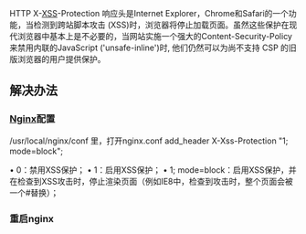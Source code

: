 HTTP X-[XSS](https://so.csdn.net/so/search?q=XSS&spm=1001.2101.3001.7020)-Protection 响应头是Internet Explorer，Chrome和Safari的一个功能，当检测到跨站脚本攻击 (XSS)时，浏览器将停止加载页面。虽然这些保护在现代浏览器中基本上是不必要的，当网站实施一个强大的Content-Security-Policy来禁用内联的JavaScript ('unsafe-inline')时, 他们仍然可以为尚不支持 CSP 的旧版浏览器的用户提供保护。

## 解决办法

### [Nginx](https://so.csdn.net/so/search?q=Nginx&spm=1001.2101.3001.7020)配置

/usr/local/nginx/conf 里，打开nginx.conf
add_header X-Xss-Protection "1; mode=block";

•   0：禁用XSS保护；
•   1：启用XSS保护；
•   1; mode=block：启用XSS保护，并在检查到XSS攻击时，停止渲染页面（例如IE8中，检查到攻击时，整个页面会被一个#替换）；

### 重启nginx